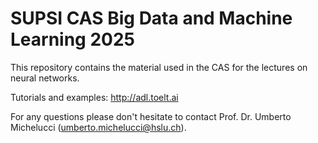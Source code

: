 # SUPSI CAS Big Data and Machine Learning 2025

This repository contains the material used in the CAS for the lectures on neural networks.

Tutorials and examples: http://adl.toelt.ai

For any questions please don't hesitate to contact Prof. Dr. Umberto Michelucci (umberto.michelucci@hslu.ch).
